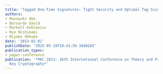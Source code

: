 ```yaml
---
title: 'Tagged One-Time Signatures: Tight Security and Optimal Tag Size'
authors:
- Masayuki Abe
- Bernardo David
- Markulf Kohlweiss
- Ryo Nishimaki
- Miyako Ohkubo
date: '2013-02-01'
publishDate: '2025-05-19T18:41:59.104826Z'
publication_types:
- paper-conference
publication: '*PKC 2013: 16th International Conference on Theory and Practice of Public
  Key Cryptography*'
---
```

